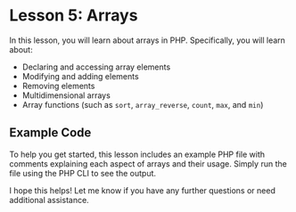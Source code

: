 # Lesson 5: Arrays

In this lesson, you will learn about arrays in PHP. Specifically, you will learn about:

- Declaring and accessing array elements
- Modifying and adding elements
- Removing elements
- Multidimensional arrays
- Array functions (such as `sort`, `array_reverse`, `count`, `max`, and `min`)

## Example Code

To help you get started, this lesson includes an example PHP file with comments explaining each aspect of arrays and their usage. Simply run the file using the PHP CLI to see the output.

I hope this helps! Let me know if you have any further questions or need additional assistance.